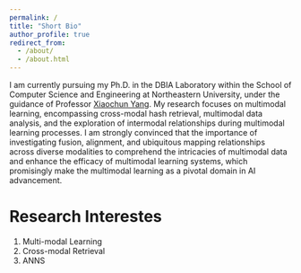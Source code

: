 ```yaml
---
permalink: /
title: "Short Bio"
author_profile: true
redirect_from: 
  - /about/
  - /about.html
---
```


I am currently pursuing my Ph.D. in the DBIA Laboratory within the School of Computer Science and Engineering at Northeastern University, under the guidance of Professor [Xiaochun Yang](http://faculty.neu.edu.cn/yangxiaochun/zh_CN/index/97024/list/index.htm). My research focuses on multimodal learning, encompassing cross-modal hash retrieval, multimodal data analysis, and the exploration of intermodal relationships during multimodal learning processes. I am strongly convinced that the importance of investigating fusion, alignment, and ubiquitous mapping relationships across diverse modalities to comprehend the intricacies of multimodal data and enhance the efficacy of multimodal learning systems, which promisingly make the multimodal learning as a pivotal domain in AI advancement.

Research Interestes
======
1. Multi-modal Learning
2. Cross-modal Retrieval
3. ANNS

